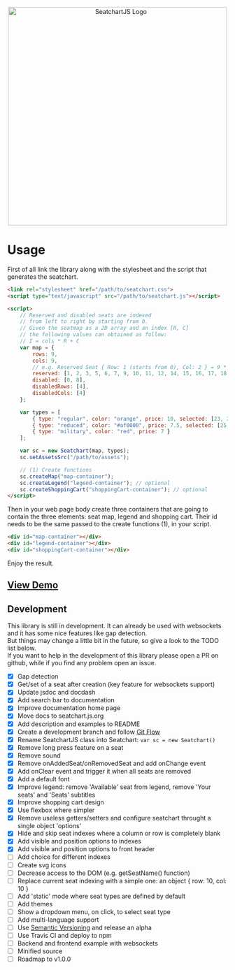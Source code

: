 <p align="center">
    <img src="https://raw.githubusercontent.com/omarmahili/SeatchartJS/develop/logo.svg?sanitize=true" alt="SeatchartJS Logo" width="500" />
</p>

# Usage

First of all link the library along with the stylesheet and the script that generates the seatchart.

``` html
<link rel="stylesheet" href="/path/to/seatchart.css">
<script type="text/javascript" src="/path/to/seatchart.js"></script>

<script>
    // Reserved and disabled seats are indexed
    // from left to right by starting from 0.
    // Given the seatmap as a 2D array and an index [R, C]
    // the following values can obtained as follow:
    // I = cols * R + C
    var map = {
        rows: 9,
        cols: 9,
        // e.g. Reserved Seat { Row: 1 (starts from 0), Col: 2 } = 9 * 1 + 2 = 11
        reserved: [1, 2, 3, 5, 6, 7, 9, 10, 11, 12, 14, 15, 16, 17, 18, 19, 20, 21],
        disabled: [0, 8],
        disabledRows: [4],
        disabledCols: [4]
    };

    var types = [
        { type: "regular", color: "orange", price: 10, selected: [23, 24] },
        { type: "reduced", color: "#af0000", price: 7.5, selected: [25, 26] },
        { type: "military", color: "red", price: 7 }
    ];

    var sc = new Seatchart(map, types);
    sc.setAssetsSrc("/path/to/assets");

    // (1) Create functions
    sc.createMap("map-container");
    sc.createLegend("legend-container"); // optional
    sc.createShoppingCart("shoppingCart-container"); // optional
</script>
```

Then in your web page body create three containers that are going to contain the three elements: seat map, legend and shopping cart. Their id needs to be the same passed to the create functions (1), in your script.

``` html
<div id="map-container"></div>
<div id="legend-container"></div>
<div id="shoppingCart-container"></div>
```

Enjoy the result.

## [View Demo](https://seatchart.js.org/demo.html)

## Development

This library is still in development. It can already be used with websockets and it has some nice features like gap detection. <br />
But things may change a little bit in the future, so give a look to the TODO list below. <br />
If you want to help in the development of this library please open a PR on github, while if you find any problem open an issue. <br />

- [x] Gap detection
- [x] Get/set of a seat after creation (key feature for websockets support)
- [x] Update jsdoc and docdash
- [x] Add search bar to documentation
- [x] Improve documentation home page
- [x] Move docs to seatchart.js.org
- [x] Add description and examples to README
- [x] Create a development branch and follow [Git Flow](https://nvie.com/posts/a-successful-git-branching-model/)
- [x] Rename SeatchartJS class into Seatchart: ```var sc = new Seatchart()```
- [x] Remove long press feature on a seat
- [x] Remove sound
- [x] Remove onAddedSeat/onRemovedSeat and add onChange event
- [x] Add onClear event and trigger it when all seats are removed
- [x] Add a default font
- [x] Improve legend: remove 'Available' seat from legend, remove 'Your seats' and 'Seats' subtitles
- [x] Improve shopping cart design
- [x] Use flexbox where simpler
- [x] Remove useless getters/setters and configure seatchart throught a single object 'options'
- [x] Hide and skip seat indexes where a column or row is completely blank
- [x] Add visible and position options to indexes
- [x] Add visible and position options to front header
- [ ] Add choice for different indexes
- [ ] Create svg icons
- [ ] Decrease access to the DOM (e.g. getSeatName() function)
- [ ] Replace current seat indexing with a simple one: an object { row: 10, col: 10 }
- [ ] Add 'static' mode where seat types are defined by default
- [ ] Add themes
- [ ] Show a dropdown menu, on click, to select seat type
- [ ] Add multi-language support
- [ ] Use [Semantic Versioning](https://semver.org/) and release an alpha
- [ ] Use Travis CI and deploy to npm
- [ ] Backend and frontend example with websockets
- [ ] Minified source
- [ ] Roadmap to v1.0.0
